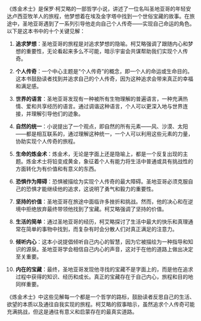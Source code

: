 《炼金术士》是保罗·柯艾略的一部哲学小说，讲述了一位名叫圣地亚哥的年轻安达卢西亚牧羊人的旅程，他梦想着在埃及金字塔中找到一个世俗宝藏的故事。在旅途中，圣地亚哥遇到了一系列引导他走向自己个人传奇——实现自己命运的角色。以下是这本书中的十个关键见解：

1. **追求梦想**：圣地亚哥的旅程是对追求梦想的隐喻。柯艾略强调了跟随内心和梦想的重要性，无论看起来多么不可能，暗示宇宙会共谋帮助我们实现个人传奇。

2. **个人传奇**：一个中心主题是“个人传奇”的概念，即一个人的命运或生命目的。这本书鼓励读者找到并追求自己的个人传奇，因为这种追求会带来真正的幸福和满足感。

3. **世界的语言**：圣地亚哥发现有一种被所有生物理解的普遍语言，一种充满热情、爱和共享经历的语言。通过调谐这种语言，个人可以更深入地与世界连接，并理解引导他们的迹象。

4. **自然的统一**：小说提出了一个观点，即自然的所有元素——风、沙漠、太阳——都是相互联系的，通过理解这种统一，一个人可以利用这些元素的力量，协助实现个人传奇的旅程。

5. **生命的炼金术**：炼金术，无论是字面上还是隐喻上，都是一个反复出现的主题。炼金术士将铅变成黄金，象征着个人有能力将生活中普通或具有挑战性的方面转化为有价值和有意义的东西。

6. **恐惧作为障碍**：恐惧被描绘为实现个人传奇的最大障碍。圣地亚哥必须克服自己的恐惧才能继续他的追求，这说明了勇气和毅力的重要性。

7. **坚持的价值**：圣地亚哥在旅途中面临许多挫折和挑战。然而，他的决心和在逆境中拒绝放弃最终带领他找到了宝藏。柯艾略强调了坚持的价值。

8. **生活的简单**：通过圣地亚哥的经历，柯艾略探讨了生活中最大的快乐和真理通常在简单的事物中找到，而复杂有时会分散人们对真正满足的注意力。

9. **倾听内心**：这本小说提倡倾听自己内心的智慧，因为它被描绘为一种指导和知识的源泉。圣地亚哥学会相信自己内心的声音，这对于在他的道路上做出决定至关重要。

10. **内在的宝藏**：最终，圣地亚哥发现他寻找的宝藏不是字面上的，而是他在追求过程中获得的知识、经历和成长。真正的宝藏存在于自己内心，旅程和目的地同样重要。

《炼金术士》中这些见解每一个都是一个哲学的路标，鼓励读者反思自己的生活、欲望的本质以及通往自我实现的旅程。柯艾略的叙事暗示，虽然追求个人传奇可能充满挑战，但这是通往有意义和启蒙存在的最真实道路。